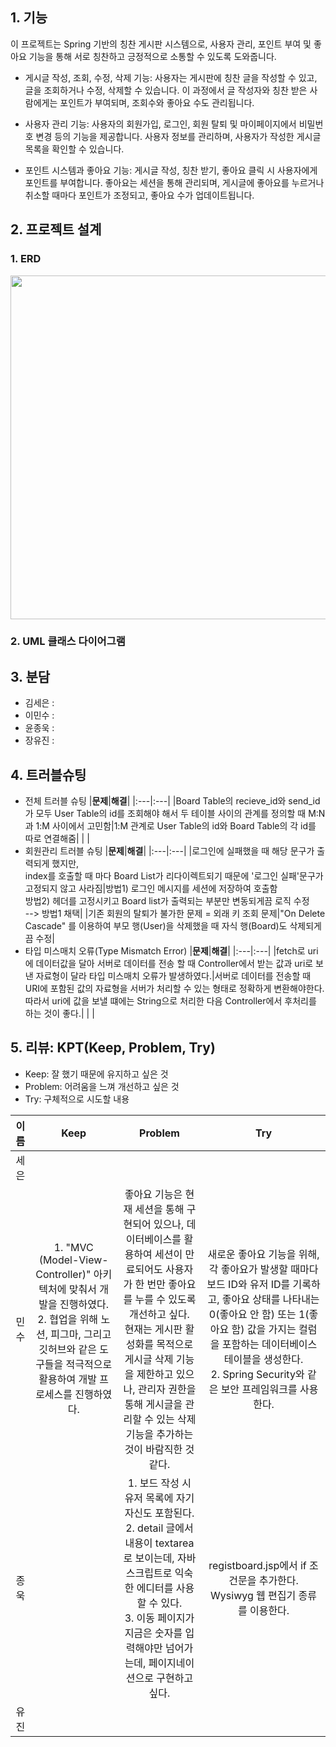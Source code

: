 ## 1. 기능
이 프로젝트는 Spring 기반의 칭찬 게시판 시스템으로, 사용자 관리, 포인트 부여 및 좋아요 기능을 통해 서로 칭찬하고 긍정적으로 소통할 수 있도록 도와줍니다.

- 게시글 작성, 조회, 수정, 삭제 기능: 사용자는 게시판에 칭찬 글을 작성할 수 있고, 글을 조회하거나 수정, 삭제할 수 있습니다. 이 과정에서 글 작성자와 칭찬 받은 사람에게는 포인트가 부여되며, 조회수와 좋아요 수도 관리됩니다.

- 사용자 관리 기능: 사용자의 회원가입, 로그인, 회원 탈퇴 및 마이페이지에서 비밀번호 변경 등의 기능을 제공합니다. 사용자 정보를 관리하며, 사용자가 작성한 게시글 목록을 확인할 수 있습니다.

- 포인트 시스템과 좋아요 기능: 게시글 작성, 칭찬 받기, 좋아요 클릭 시 사용자에게 포인트를 부여합니다. 좋아요는 세션을 통해 관리되며, 게시글에 좋아요를 누르거나 취소할 때마다 포인트가 조정되고, 좋아요 수가 업데이트됩니다.


## 2. 프로젝트 설계
### 1. ERD
<img src="https://github.com/Praise-Board-Project/Praise-Back-End/assets/113660954/3e2d863b-aa47-4812-92a8-890b7470b336" width="550" height="550">


### 2. UML 클래스 다이어그램



## 3. 분담
- 김세은 :
- 이민수 :
- 윤종욱 :
- 장유진 :

## 4. 트러블슈팅
- 전체 트러블 슈팅
  |**문제**|**해결**|
  |:---|:---|
  |Board Table의 recieve_id와 send_id 가 모두 User Table의 id를 조회해야 해서 두 테이블 사이의 관계를 정의할 때 M:N과 1:M 사이에서 고민함|1:M 관계로 User Table의 id와 Board Table의 각 id를 따로 연결해줌|
  | |
- 회원관리 트러블 슈팅
  |**문제**|**해결**|
  |:---|:---|
  |로그인에 실패했을 때 해당 문구가 출력되게 했지만, <br> index를 호출할 때 마다 Board List가 리다이렉트되기 때문에 '로그인 실패'문구가 고정되지 않고 사라짐|방법1) 로그인 메시지를 세션에 저장하여 호출함 <br> 방법2) 헤더를 고정시키고 Board list가 출력되는 부분만 변동되게끔 로직 수정 <br> --> 방법1 채택|
  |기존 회원의 탈퇴가 불가한 문제 = 외래 키 조회 문제|"On Delete Cascade" 를 이용하여 부모 행(User)을 삭제했을 때 자식 행(Board)도 삭제되게끔 수정|
- 타입 미스매치 오류(Type Mismatch Error)
  |**문제**|**해결**|
  |:---|:---|
  |fetch로 uri에 데이터값을 달아 서버로 데이터를 전송 할 때 Controller에서 받는 값과 uri로 보낸 자료형이 달라 타입 미스매치 오류가 발생하였다.|서버로 데이터를 전송할 때 URI에 포함된 값의 자료형을 서버가 처리할 수 있는 형태로 정확하게 변환해야한다. 따라서 uri에 값을 보낼 떄에는 String으로 처리한 다음 Controller에서 후처리를 하는 것이 좋다.|
  | |

## 5. 리뷰: KPT(Keep, Problem, Try)
- Keep: 잘 했기 때문에 유지하고 싶은 것
- Problem: 어려움을 느껴 개선하고 싶은 것
- Try: 구체적으로 시도할 내용

|**이름**|**Keep**|**Problem**|**Try**|
|:---:|:---:|:---:|:---:|
|세은||
|민수| 1. "MVC (Model-View-Controller)" 아키텍처에 맞춰서 개발을 진행하였다.<br> 2. 협업을 위해 노션, 피그마, 그리고 깃허브와 같은 도구들을 적극적으로 활용하여 개발 프로세스를 진행하였다.| 좋아요 기능은 현재 세션을 통해 구현되어 있으나, 데이터베이스를 활용하여 세션이 만료되어도 사용자가 한 번만 좋아요를 누를 수 있도록 개선하고 싶다. <br> 현재는 게시판 활성화를 목적으로 게시글 삭제 기능을 제한하고 있으나, 관리자 권한을 통해 게시글을 관리할 수 있는 삭제 기능을 추가하는 것이 바람직한 것 같다.|새로운 좋아요 기능을 위해, 각 좋아요가 발생할 때마다 보드 ID와 유저 ID를 기록하고, 좋아요 상태를 나타내는 0(좋아요 안 함) 또는 1(좋아요 함) 값을 가지는 컬럼을 포함하는 데이터베이스 테이블을 생성한다.<br> 2. Spring Security와 같은 보안 프레임워크를 사용한다. |
|종욱|| 1. 보드 작성 시 유저 목록에 자기 자신도 포함된다.<br> 2. detail 글에서 내용이 textarea로 보이는데, 자바스크립트로 익숙한 에디터를 사용할 수 있다.<br> 3. 이동 페이지가 지금은 숫자를 입력해야만 넘어가는데, 페이지네이션으로 구현하고 싶다.<br>|registboard.jsp에서 if 조건문을 추가한다.<br>Wysiwyg 웹 편집기 종류를 이용한다.
|유진||
